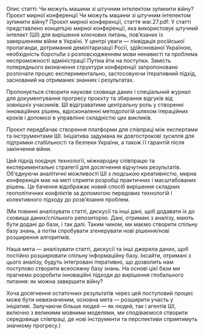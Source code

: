 Опис статті: Чи можуть машини зі штучним інтелектом зупинити війну? Проєкт мирної конференції
Чи можуть машини зі штучним інтелектом зупинити війну? Проєкт мирної конференції, стаття war.27.pdf:
У статті представлено концепцію мирної конференції, яка використовує штучний інтелект (ШІ) для вирішення ключових питань, пов’язаних із завершенням війни в Україні. У центрі уваги — ліквідація російської пропаганди, дотримання демілітаризації Росії, здійснюваної Україною, необхідність боротьби з розповсюдженням мови ненависті та проблема неспроможності адміністрації Путіна йти на поступки. Замість попереднього визначення структури конференції запропоновано розпочати процес експериментально, застосовуючи ітеративний підхід, заснований на отриманих знаннях і результатах.

Пропонується створити наукове сховище даних і спеціальний журнал для документування прогресу проєкту та збирання відгуків від зовнішніх учасників. ШІ відіграватиме центральну роль у створенні інноваційних рішень, вдосконаленні методологій шляхом ітераційних кроків і допомозі в управлінні складністю цих викликів.

Проєкт передбачає створення платформи для співпраці між експертами та інструментами ШІ. Ініціатива задумана як довгострокові зусилля для підтримки стабільності та безпеки України, а також її гарантій після закінчення війни.

Цей підхід поєднує технології, міжнародну співпрацю та експериментальні стратегії для досягнення відчутних результатів. Об'єднуючи аналітичні можливості ШІ з людською креативністю, мирна конференція має на меті сприяти розробці практичних і масштабованих рішень. Це бачення відображає новий спосіб вирішення складних геополітичних конфліктів за допомогою передових технологій і колективного підходу до розв’язання проблем.

(Ми повинні аналізувати статті, дискусії та інші дані, щоб додавати їх до сховища даних/спільного репозиторію. Дані, отримані з аналізу, мають бути додані до бази, і так далі. Таким чином, ми маємо створити спільну базу знань, а потім спробувати згенерувати нові рішення/нові розширення алгоритмів.

Наша мета — аналізувати статті, дискусії та інші джерела даних, щоб постійно розширювати спільну інформаційну базу. Інсайти, отримані з цього аналізу, будуть інтегровані ітеративно, що дозволить нам поступово створити всеосяжну базу знань. На основі цієї бази ми прагнемо розробити інноваційні підходи до вирішення глобального питання: як можна завершити війну?

Хоча досягнення остаточних результатів через цей поступовий процес може бути невизначеним, основна мета — розширити участь у ініціативі. Залучаючи більше людей — як людей, так і агентів ШІ, включно з великими мовними моделями, ми сподіваємося створити середовище співпраці, де нові інструменти та перспективи сприятимуть значному прогресу.)

